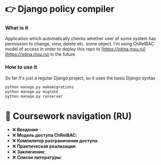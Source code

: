 
# 👉 Django policy compiler

### What is it

Application which automatically checks whether user of some system has permission to change, view, delete etc. some object. I'm using ChRelBAC model of access in order to deploy this repo to [https://istina.msu.ru](https://istina.msu.ru) in the future

### How to use it

So far it's just a regular Django project, so it uses the basic Django syntax

```bash
python manage.py makemigrations
python manage.py migrate
python manage.py runserver
```

# 🎯 Coursework navigation (RU)

- ❌ **Введение** : 
- ❌ **Модель доступа ChRelBAC**: 
- ❌ **Компилятор разграничения доступа**: 
- ❌ **Практическая реализация**: 
- ❌ **Заключение**: 
- ❌ **Список литературы**: